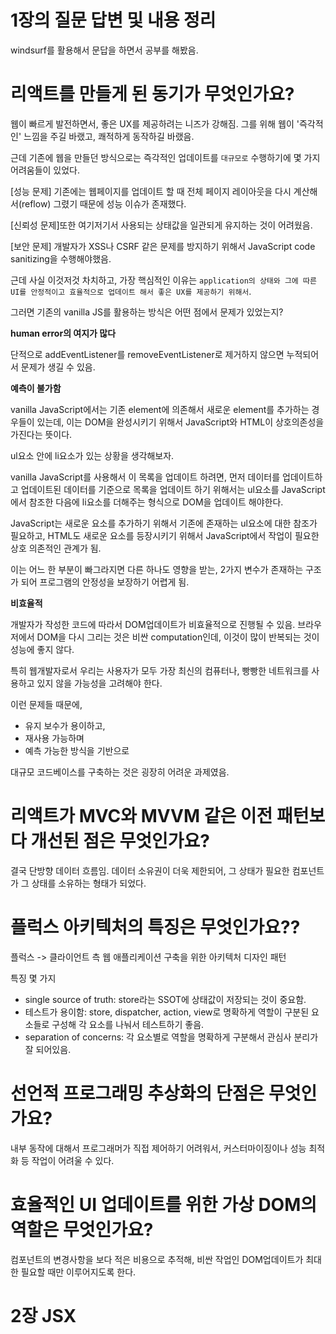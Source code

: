 # 1장의 질문 답변 및 내용 정리

windsurf를 활용해서 문답을 하면서 공부를 해봤음.

# 리액트를 만들게 된 동기가 무엇인가요?

웹이 빠르게 발전하면서, 좋은 UX를 제공하려는 니즈가 강해짐. 그를 위해 웹이 '즉각적인' 느낌을 주길 바랬고, 쾌적하게 동작하길 바랬음.

근데 기존에 웹을 만들던 방식으로는 즉각적인 업데이트를 `대규모로` 수행하기에 몇 가지 어려움들이 있었다.

[성능 문제] 기존에는 웹페이지를 업데이트 할 때 전체 페이지 레이아웃을 다시 계산해서(reflow) 그렸기 때문에 성능 이슈가 존재했다.

[신뢰성 문제]또한 여기저기서 사용되는 상태값을 일관되게 유지하는 것이 어려웠음.

[보안 문제] 개발자가 XSS나 CSRF 같은 문제를 방지하기 위해서 JavaScript code sanitizing을 수행해야했음.

근데 사실 이것저것 차치하고, 가장 핵심적인 이유는 `application의 상태와 그에 따른 UI를 안정적이고 효율적으로 업데이트 해서 좋은 UX를 제공하기 위해서`.

그러면 기존의 vanilla JS를 활용하는 방식은 어떤 점에서 문제가 있었는지?

**human error의 여지가 많다**

단적으로 addEventListener를 removeEventListener로 제거하지 않으면 누적되어서 문제가 생길 수 있음.

**예측이 불가함**

vanilla JavaScript에서는 기존 element에 의존해서 새로운 element를 추가하는 경우들이 있는데, 이는 DOM을 완성시키기 위해서 JavaScript와 HTML이 상호의존성을 가진다는 뜻이다.

ul요소 안에 li요소가 있는 상황을 생각해보자.

vanilla JavaScript를 사용해서 이 목록을 업데이트 하려면, 먼저 데이터를 업데이트하고 업데이트된 데이터를 기준으로 목록을 업데이트 하기 위해서는 ul요소를 JavaScript에서 참조한 다음에 li요소를 더해주는 형식으로 DOM을 업데이트 해야한다.

JavaScript는 새로운 요소를 추가하기 위해서 기존에 존재하는 ul요소에 대한 참조가 필요하고, HTML도 새로운 요소를 등장시키기 위해서 JavaScript에서 작업이 필요한 상호 의존적인 관계가 됨.

이는 어느 한 부분이 빠그라지면 다른 하나도 영향을 받는, 2가지 변수가 존재하는 구조가 되어 프로그램의 안정성을 보장하기 어렵게 됨.

**비효율적**

개발자가 작성한 코드에 따라서 DOM업데이트가 비효율적으로 진행될 수 있음. 브라우저에서 DOM을 다시 그리는 것은 비싼 computation인데, 이것이 많이 반복되는 것이 성능에 좋지 않다.

특히 웹개발자로서 우리는 사용자가 모두 가장 최신의 컴퓨터나, 빵빵한 네트워크를 사용하고 있지 않을 가능성을 고려해야 한다.

이런 문제들 때문에,

- 유지 보수가 용이하고,
- 재사용 가능하며
- 예측 가능한 방식을 기반으로

대규모 코드베이스를 구축하는 것은 굉장히 어려운 과제였음.

# 리액트가 MVC와 MVVM 같은 이전 패턴보다 개선된 점은 무엇인가요?

결국 단방향 데이터 흐름임. 데이터 소유권이 더욱 제한되어, 그 상태가 필요한 컴포넌트가 그 상태를 소유하는 형태가 되었다.

# 플럭스 아키텍처의 특징은 무엇인가요??

플럭스 -> 클라이언트 측 웹 애플리케이션 구축을 위한 아키텍처 디자인 패턴

특징 몇 가지

- single source of truth: store라는 SSOT에 상태값이 저장되는 것이 중요함.
- 테스트가 용이함: store, dispatcher, action, view로 명확하게 역할이 구분된 요소들로 구성해 각 요소를 나눠서 테스트하기 좋음.
- separation of concerns: 각 요소별로 역할을 명확하게 구분해서 관심사 분리가 잘 되어있음.

# 선언적 프로그래밍 추상화의 단점은 무엇인가요?

내부 동작에 대해서 프로그래머가 직접 제어하기 어려워서, 커스터마이징이나 성능 최적화 등 작업이 어려울 수 있다.

# 효율적인 UI 업데이트를 위한 가상 DOM의 역할은 무엇인가요?

컴포넌트의 변경사항을 보다 적은 비용으로 추적해, 비싼 작업인 DOM업데이트가 최대한 필요할 때만 이루어지도록 한다.

# 2장 JSX
